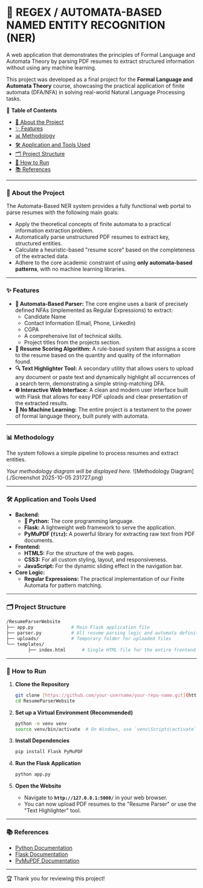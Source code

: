 # 🤖 REGEX / AUTOMATA-BASED NAMED ENTITY RECOGNITION (NER)

A web application that demonstrates the principles of Formal Language and Automata Theory by parsing PDF resumes to extract structured information without using any machine learning.

This project was developed as a final project for the **Formal Language and Automata Theory** course, showcasing the practical application of finite automata (DFA/NFA) in solving real-world Natural Language Processing tasks.

📜 **Table of Contents**
* [🎯 About the Project](#-about-the-project)
* [✨ Features](#-features)
* [📊 Methodology](#-methodology)
* [🛠 Application and Tools Used](#-application-and-tools-used)
* [🗂 Project Structure](#-project-structure)
* [🚀 How to Run](#-how-to-run)
* [📚 References](#-references)

---
### 🎯 About the Project

The Automata-Based NER system provides a fully functional web portal to parse resumes with the following main goals:
* Apply the theoretical concepts of finite automata to a practical information extraction problem.
* Automatically parse unstructured PDF resumes to extract key, structured entities.
* Calculate a heuristic-based "resume score" based on the completeness of the extracted data.
* Adhere to the core academic constraint of using **only automata-based patterns**, with no machine learning libraries.

---
### ✨ Features

* **🤖 Automata-Based Parser:** The core engine uses a bank of precisely defined NFAs (implemented as Regular Expressions) to extract:
    * Candidate Name
    * Contact Information (Email, Phone, LinkedIn)
    * CGPA
    * A comprehensive list of technical skills.
    * Project titles from the projects section.
* **💯 Resume Scoring Algorithm:** A rule-based system that assigns a score to the resume based on the quantity and quality of the information found.
* **🔍 Text Highlighter Tool:** A secondary utility that allows users to upload any document or paste text and dynamically highlight all occurrences of a search term, demonstrating a simple string-matching DFA.
* **🌐 Interactive Web Interface:** A clean and modern user interface built with Flask that allows for easy PDF uploads and clear presentation of the extracted results.
* **🚫 No Machine Learning:** The entire project is a testament to the power of formal language theory, built purely with automata.

---
### 📊 Methodology

The system follows a simple pipeline to process resumes and extract entities.

*Your methodology diagram will be displayed here.*
![Methodology Diagram](./Screenshot 2025-10-05 231727.png)

---
### 🛠 Application and Tools Used

* **Backend:**
    * **🐍 Python:** The core programming language.
    * **Flask:** A lightweight web framework to serve the application.
    * **PyMuPDF (`fitz`):** A powerful library for extracting raw text from PDF documents.
* **Frontend:**
    * **HTML5:** For the structure of the web pages.
    * **CSS3:** For all custom styling, layout, and responsiveness.
    * **JavaScript:** For the dynamic sliding effect in the navigation bar.
* **Core Logic:**
    * **Regular Expressions:** The practical implementation of our Finite Automata for pattern matching.

---
### 🗂 Project Structure
```bash
/ResumeParserWebsite
├── app.py              # Main Flask application file
├── parser.py           # All resume parsing logic and automata definitions
├── uploads/            # Temporary folder for uploaded files
└── templates/
        ├── index.html      # Single HTML file for the entire frontend UI
```
---
### 🚀 How to Run

1.  **Clone the Repository**
    ```sh
    git clone [https://github.com/your-username/your-repo-name.git](https://github.com/your-username/your-repo-name.git)
    cd ResumeParserWebsite
    ```

2.  **Set up a Virtual Environment (Recommended)**
    ```sh
    python -m venv venv
    source venv/bin/activate  # On Windows, use `venv\Scripts\activate`
    ```

3.  **Install Dependencies**
    ```sh
    pip install Flask PyMuPDF
    ```

4.  **Run the Flask Application**
    ```sh
    python app.py
    ```

5.  **Open the Website**
    * Navigate to **`http://127.0.0.1:5000/`** in your web browser.
    * You can now upload PDF resumes to the "Resume Parser" or use the "Text Highlighter" tool.

---
### 📚 References

* [Python Documentation](https://docs.python.org/3/)
* [Flask Documentation](https://flask.palletsprojects.com/)
* [PyMuPDF Documentation](https://pymupdf.readthedocs.io/)

---
🏆 Thank you for reviewing this project!
